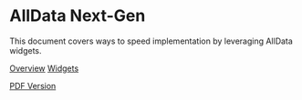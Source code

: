 # AllData Next-Gen

This document covers ways to speed implementation by leveraging AllData widgets.

<a href="./alldata-next-gen/overview-integration-approach.md">Overview</a>
<a href="./alldata-next-gen/widgets.md">Widgets</a>
<!-- <a href="./alldata-next-gen/webservices-apis.md">Web Services & APIs</a>
<a href="./alldata-next-gen/appendices.md">Appendices</a> -->

[PDF Version](https://raw.githubusercontent.com/Fiserv/alldata/develop/docs/documentation/pdfs/Next-Gen%20Widgets%20Integration%20Guide.pdf)